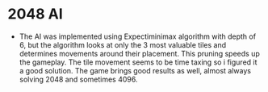 # 2048 AI

* The AI was implemented using Expectiminimax algorithm with depth of 6, but the algorithm looks at only the 3 most valuable tiles and determines movements around their placement. This pruning speeds up the gameplay. The tile movement seems to be time taxing so i figured it a good solution. The game brings good results as well, almost always solving 2048 and sometimes 4096.